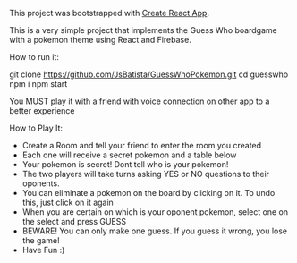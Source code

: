 This project was bootstrapped with [Create React App](https://github.com/facebook/create-react-app).

This is a very simple project that implements the Guess Who boardgame with a pokemon theme using React and Firebase.

How to run it:

git clone https://github.com/JsBatista/GuessWhoPokemon.git
cd guesswho
npm i
npm start

You MUST play it with a friend with voice connection on other app to a better experience

How to Play It:

 - Create a Room and tell your friend to enter the room you created
 - Each one will receive a secret pokemon and a table below
 - Your pokemon is secret! Dont tell who is your pokemon!
 - The two players will take turns asking YES or NO questions to their oponents.
 - You can eliminate a pokemon on the board by clicking on it. To undo this, just click on it again
 - When you are certain on which is your oponent pokemon, select one on the select and press GUESS
 - BEWARE! You can only make one guess. If you guess it wrong, you lose the game!
 - Have Fun :)